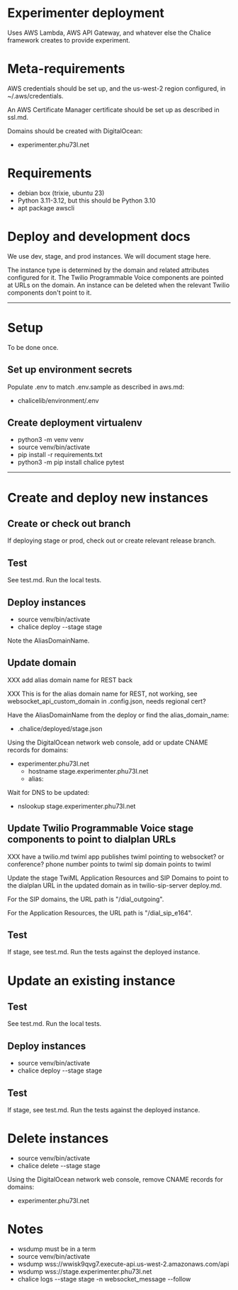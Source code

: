 # Experimenter deployment

Uses AWS Lambda, AWS API Gateway, and whatever else the Chalice framework creates to provide experiment.

# Meta-requirements

AWS credentials should be set up, and the us-west-2 region configured, in ~/.aws/credentials.

An AWS Certificate Manager certificate should be set up as described in ssl.md.

Domains should be created with DigitalOcean:
- experimenter.phu73l.net

# Requirements

- debian box (trixie, ubuntu 23)
- Python 3.11-3.12, but this should be Python 3.10
- apt package awscli

# Deploy and development docs

We use dev, stage, and prod instances. We will document stage here.

The instance type is determined by the domain and related attributes configured for it. The Twilio Programmable Voice components are pointed at URLs on the domain. An instance can be deleted when the relevant Twilio components don't point to it.

---

# Setup

To be done once.

## Set up environment secrets

Populate .env to match .env.sample as described in aws.md:

- chalicelib/environment/.env

## Create deployment virtualenv

- python3 -m venv venv
- source venv/bin/activate
- pip install -r requirements.txt
- python3 -m pip install chalice pytest

---

# Create and deploy new instances

## Create or check out branch

If deploying stage or prod, check out or create relevant release branch.

## Test

See test.md. Run the local tests.

## Deploy instances

- source venv/bin/activate
- chalice deploy --stage stage

Note the AliasDomainName.

## Update domain

XXX add alias domain name for REST back

XXX This is for the alias domain name for REST, not working, see websocket_api_custom_domain in .config.json, needs regional cert?

Have the AliasDomainName from the deploy or find the alias_domain_name:
- .chalice/deployed/stage.json

Using the DigitalOcean network web console, add or update CNAME records for domains:
- experimenter.phu73l.net
  - hostname stage.experimenter.phu73l.net
  - alias: <alias domain name>

Wait for DNS to be updated:

- nslookup stage.experimenter.phu73l.net

## Update Twilio Programmable Voice stage components to point to dialplan URLs

XXX have a twilio.md
twiml app publishes twiml pointing to websocket? or conference?
phone number points to twiml
sip domain points to twiml

Update the stage TwiML Application Resources and SIP Domains to point to the dialplan URL in the updated domain as in twilio-sip-server deploy.md.

For the SIP domains, the URL path is "/dial_outgoing".

For the Application Resources, the URL path is "/dial_sip_e164".

## Test

If stage, see test.md. Run the tests against the deployed instance.

# Update an existing instance

## Test

See test.md. Run the local tests.

## Deploy instances

- source venv/bin/activate
- chalice deploy --stage stage

## Test

If stage, see test.md. Run the tests against the deployed instance.

# Delete instances

- source venv/bin/activate
- chalice delete --stage stage

Using the DigitalOcean network web console, remove CNAME records for domains:
- experimenter.phu73l.net


# Notes

- wsdump must be in a term
- source venv/bin/activate
- wsdump wss://wwisk9qvg7.execute-api.us-west-2.amazonaws.com/api
- wsdump wss://stage.experimenter.phu73l.net
- chalice logs --stage stage -n websocket_message --follow
